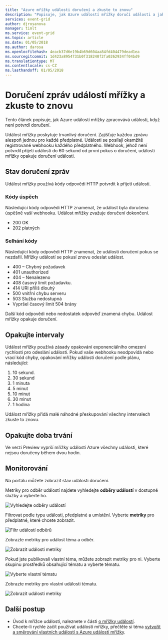 ```yaml
---
title: "Azure mřížky události doručení a zkuste to znovu"
description: "Popisuje, jak Azure událostí mřížky doručí události a jak zpracovává nedoručených zpráv."
services: event-grid
author: djrosanova
manager: timlt
ms.service: event-grid
ms.topic: article
ms.date: 01/05/2018
ms.author: darosa
ms.openlocfilehash: 4eacb37d6e19b4b69d604aa84fd404479dead1ea
ms.sourcegitcommit: 1d423a8954731b0f318240f2fa0262934ff04bd9
ms.translationtype: MT
ms.contentlocale: cs-CZ
ms.lasthandoff: 01/05/2018
---
```

# <a name="event-grid-message-delivery-and-retry"></a>Doručení zpráv událostí mřížky a zkuste to znovu 

Tento článek popisuje, jak Azure událostí mřížky zpracovává události, když není potvrdí doručení.

Událost mřížky poskytuje trvanlivý doručení. Zajišťuje každou zprávu alespoň jednou pro každé předplatné. Události se posílají okamžitě registrované webhooku každého předplatného. Webhook, jehož není potvrdil přijetí události do 60 sekund od první pokus o doručení, události mřížky opakuje doručení události.

## <a name="message-delivery-status"></a>Stav doručení zpráv

Událost mřížky používá kódy odpovědi HTTP potvrdit k přijetí události. 

### <a name="success-codes"></a>Kódy úspěch

Následující kódy odpovědi HTTP znamenat, že událost byla doručena úspěšně vaší webhooku. Událost mřížky zvažuje doručení dokončení.

- 200 OK
- 202 platných

### <a name="failure-codes"></a>Selhání kódy

Následující kódy odpovědi HTTP znamenat, že události doručení pokus se nezdařil. Mřížky událostí se pokusí znovu odeslat událost. 

- 400 – Chybný požadavek
- 401 unauthorized
- 404 – Nenalezeno
- 408 časový limit požadavku.
- 414 URI příliš dlouhý
- 500 vnitřní chybu serveru
- 503 Služba nedostupná
- Vypršel časový limit 504 brány

Další kód odpovědi nebo nedostatek odpověď znamená chybu. Událost mřížky opakuje doručení. 

## <a name="retry-intervals"></a>Opakujte intervaly

Událost mřížky používá zásady opakování exponenciálního omezení rychlosti pro odeslání události. Pokud vaše webhooku neodpovídá nebo vrací kód chyby, opakování mřížky události doručení podle plánu, následující:

1. 10 sekund.
2. 30 sekund
3. 1 minuta
4. 5 minut
5. 10 minut
6. 30 minut
7. 1 hodina

Událost mřížky přidá malé náhodné přeskupování všechny intervalech zkuste to znovu.

## <a name="retry-duration"></a>Opakujte doba trvání

Ve verzi Preview vyprší mřížky událostí Azure všechny události, které nejsou doručeny během dvou hodin.

## <a name="monitoring"></a>Monitorování

Na portálu můžete zobrazit stav události doručení.

Metriky pro odběr událostí najdete vyhledejte **odběry událostí** v dostupné služby a vyberte ho.

![Vyhledejte odběry událostí](./media/delivery-and-retry/select-event-subscriptions.png)

Filtrovat podle typu události, předplatné a umístění. Vyberte **metriky** pro předplatné, které chcete zobrazit.

![Filtr událostí odběrů](./media/delivery-and-retry/filter-events.png)

Zobrazte metriky pro událost téma a odběr.

![Zobrazit události metriky](./media/delivery-and-retry/subscription-metrics.png)

Pokud jste publikovali vlastní téma, můžete zobrazit metriky pro ni. Vyberte skupinu prostředků obsahující tématu a vyberte tématu.

![Vyberte vlastní tématu](./media/delivery-and-retry/select-custom-topic.png)

Zobrazte metriky pro vlastní události tématu.

![Zobrazit události metriky](./media/delivery-and-retry/custom-topic-metrics.png)

## <a name="next-steps"></a>Další postup

* Úvod k mřížce událostí, naleznete v části [o mřížky událostí](overview.md).
* Chcete-li rychle začít používat událostí mřížky, přečtěte si téma [vytvořit a směrování vlastních událostí s Azure událostí mřížky](custom-event-quickstart.md).